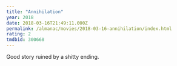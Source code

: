 ```yaml
---
title: "Annihilation"
year: 2018
date: 2018-03-16T21:49:11.000Z
permalink: /almanac/movies/2018-03-16-annihilation/index.html
rating: 2
tmdbid: 300668
---
```


Good story ruined by a shitty ending.